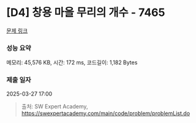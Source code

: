 # [D4] 창용 마을 무리의 개수 - 7465 

[문제 링크](https://swexpertacademy.com/main/code/problem/problemDetail.do?contestProbId=AWngfZVa9XwDFAQU) 

### 성능 요약

메모리: 45,576 KB, 시간: 172 ms, 코드길이: 1,182 Bytes

### 제출 일자

2025-03-27 17:00



> 출처: SW Expert Academy, https://swexpertacademy.com/main/code/problem/problemList.do